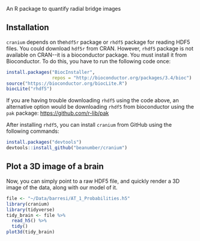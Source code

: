 An R package to quantify radial bridge images

Installation
------------

`cranium` depends on the`hdf5r` package or `rhdf5` package for reading HDF5 files. You could download `hdf5r` from CRAN. However, `rhdf5` package is not available on CRAN--it is a bioconductor package. You must install it from Bioconductor. To do this, you have to run the following code once:

``` r
install.packages("BiocInstaller",
                 repos = "http://bioconductor.org/packages/3.4/bioc")
source("https://bioconductor.org/biocLite.R")
biocLite("rhdf5")
```

If you are having trouble downloading `rhdf5` using the code above, an alternative option would be downloading `rhdf5` from bioconductor using the `pak` package: https://github.com/r-lib/pak

After installing `rhdf5`, you can install `cranium` from GitHub using the following commands:

``` r
install.packages("devtools")
devtools::install_github("beanumber/cranium")
```

Plot a 3D image of a brain
--------------------------

Now, you can simply point to a raw HDF5 file, and quickly render a 3D image of the data, along with our model of it.

``` r
file <- "~/Data/barresi/AT_1_Probabilities.h5"
library(cranium)
library(tidyverse)
tidy_brain <- file %>%
  read_h5() %>%
  tidy()
plot3d(tidy_brain)
```
